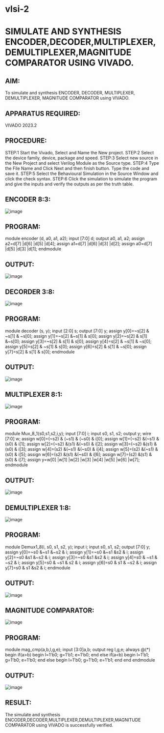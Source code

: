# vlsi-2
# SIMULATE AND SYNTHESIS ENCODER,DECODER,MULTIPLEXER,DEMULTIPLEXER,MAGNITUDE COMPARATOR USING VIVADO.

## AIM:
To simulate and synthesis ENCODER, DECODER, MULTIPLEXER,
DEMULTIPLEXER, MAGNITUDE COMPARATOR using VIVADO.


 ## APPARATUS REQUIRED: 
 VIVADO 2023.2


 ## PROCEDURE:
STEP:1 Start the Vivado, Select and Name the New project.
STEP:2 Select the device family, device, package and speed.
STEP:3 Select new source in the New Project and select Verilog Module
as the Source type.
STEP:4 Type the File Name and Click Next and then finish button. Type
the code and save it.
STEP:5 Select the Behavioural Simulation in the Source Window and
click the check syntax.
STEP:6 Click the simulation to simulate the program and give the inputs
and verify the outputs as per the truth table.


## ENCODER 8:3:

![image](https://github.com/Gokulnaath03/vlsi-2/assets/167178811/05ff5bc8-333d-44da-8710-93a249edaf79)



## PROGRAM:
 module encoder (d, a0, a1, a2);
 input [7:0] d;
 output a0, a1, a2;
 assign a2=d[7] |d[6] |d[5] |d[4];
 assign a1=d[7] |d[6] |d[3] |d[2];
 assign a0=d[7] |d[5] |d[3] |d[1];
 endmodule


## OUTPUT:

![image](https://github.com/Gokulnaath03/vlsi-2/assets/167178811/39e461d2-021a-4331-a00c-f621c2b5d2e6)


## DECORDER 3:8:

![image](https://github.com/Gokulnaath03/vlsi-2/assets/167178811/10e45252-7c64-4fb1-82b9-0e389a6ff81b)



## PROGRAM:
module decoder (s, y);
input [2:0] s;
output [7:0] y;
assign y[0]=~s[2] & ~s[1] & ~s[0];
assign y[1]=~s[2] &~s[1] & s[0];
assign y[2]=~s[2] & s[1] &~s[0];
assign y[3]=~s[2] & s[1] & s[0];
assign y[4]=s[2] & ~s[1] & ~s[0];
assign y[5]=s[2] & ~s[1] & s[0];
assign y[6]=s[2] & s[1] & ~s[0];
assign y[7]=s[2] & s[1] & s[0];
endmodule


## OUTPUT:

![image](https://github.com/Gokulnaath03/vlsi-2/assets/167178811/625db202-8ec3-4854-a8c0-866bc7def091)



## MULTIPLEXER 8:1:


![image](https://github.com/Gokulnaath03/vlsi-2/assets/167178811/1aad5a53-cd6b-4b29-beb2-1ee33ea376e7)



## PROGRAM:
module Mux_8_1(s0,s1,s2,i,y);
input [7:0] i;
input s0, s1, s2;
output y;
wire [7:0] w;
assign w[0]=(~s2) & (~s1) & (~s0) & i[0];
assign w[1]=(~s2) &(~s1) &(s0) & i[1];
assign w[2]=(~s2) &(s1) &(~s0) & i[2];
assign w[3]=(~s2) &(s1) &(s0) & i[3];
assign w[4]=(s2) &(~s1) &(~s0) & i[4];
assign w[5]=(s2) &(~s1) &(s0) & i[5];
assign w[6]=(s2) &(s1) &(~s0) & i[6];
assign w[7]=(s2) &(s1) &(s0) & i[7];
assign y=w[0] |w[1] |w[2] |w[3] |w[4] |w[5] |w[6] |w[7];
endmodule


## OUTPUT:

![image](https://github.com/Gokulnaath03/vlsi-2/assets/167178811/901d55a8-95ed-4925-9a30-436629c33519)



## DEMULTIPLEXER 1:8:

![image](https://github.com/Gokulnaath03/vlsi-2/assets/167178811/f8462642-e086-4031-9a6b-9253e05332d7)



## PROGRAM:
module Demux1_8(i, s0, s1, s2, y);
input i;
input s0, s1, s2;
output [7:0] y;
assign y[0]=~s0 &~s1 &~s2 & i;
assign y[1]=~s0 &~s1 &s2 & i;
assign y[2]=~s0 &s1 &~s2 & i;
assign y[3]=~s0 &s1 &s2 & i;
assign y[4]=s0 & ~s1 & ~s2 & i;
assign y[5]=s0 & ~s1 & s2 & i;
assign y[6]=s0 & s1 & ~s2 & i;
assign y[7]=s0 & s1 &s2 & i;
endmodule

## OUTPUT:


![image](https://github.com/Gokulnaath03/vlsi-2/assets/167178811/73c224a7-e56c-4864-b819-860e6133571f)


## MAGNITUDE COMPARATOR:

![image](https://github.com/Gokulnaath03/vlsi-2/assets/167178811/bf05f183-62b4-4033-82c5-b90991cb9574)



## PROGRAM:
module mag_cmp(a,b,l,g,e);
input [3:0]a,b;
output reg l,g,e;
always @(*)
begin
if(a>b)
begin
l=1'b0;
g=1'b1;
e=1'b0;
end
else if(a<b)
begin
l=1'b1;
g=1'b0;
e=1'b0;
end
else
begin
l=1'b0;
g=1'b0;
e=1'b1;
end
end
 endmodule


## OUTPUT:

![image](https://github.com/Gokulnaath03/vlsi-2/assets/167178811/de93518e-2703-4a66-b9bd-360405d62f96)



## RESULT:
 The simulate and synthesis ENCODER,DECODER,MULTIPLEXER,DEMULTIPLEXER,MAGNITUDE COMPARATOR using VIVADO is successfully verified.
